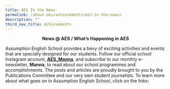 ```yaml
---
title: AES In the News
permalink: /about-aes/achievements/aes-in-the-news/
description: ""
third_nav_title: Achievements
---
```

<p style="text-align:center;"><strong>News @ AES / What’s Happening in AES</strong></p>

Assumption English School provides a bevy of exciting activities and events that are specially designed for our students. Follow our official school Instagram account, **[AES\_Manna](https://www.instagram.com/aes_manna/?hl=en)**, and subscribe to our monthly e-newsletter, **Manna**, to read about our school programmes and accomplishments. The posts and articles are proudly brought to you by the Publications Committee and our very own student journalists. To learn more about what goes on in Assumption English School, click on the links: